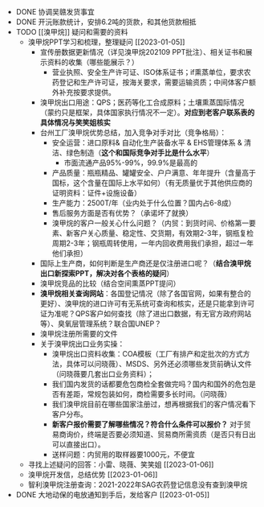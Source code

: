 - DONE 协调吴赣发货事宜
- DONE 开沅账款统计，安排6.2吨的货款，和其他货款相抵
- TODO [[溴甲烷]] 疑问和需要的资料
	- 溴甲烷PPT学习和梳理，整理疑问 [[2023-01-05]]
		- 宣传册数据更新情况（详见溴甲烷202109 PPT批注）、相关证书和展示资料的收集（哪些能展示？）
			- 营业执照、安全生产许可证、ISO体系证书；if熏蒸单位，要求农药登记和生产许可证，按海关要求，需要运输资质；中间体客户额外补充按要求提供。
		- 溴甲烷出口用途：QPS；医药等化工合成原料；土壤熏蒸国际情况（蒙约只是框架，具体国家执行情况不一定）。**对应到老客户联系表的具体情况与笑笑姐核实**
		- 台州工厂溴甲烷优势总结，加入竞争对手对比（竞争格局）：
			- 安全运营：进口原料& 自动化生产装备水平 & EHS管理体系 &
			  清洁、绿色制造（**这个和国际竞争对手比是什么水平**）
				- 市面流通产品95%-99%，99.9%是最高的
			- 产品质量：瓶瓶精品、罐罐安全、户户满意、年年提升（含量高于国标，这个含量在国际上水平如何）（有无质量优于其他供应商的证明资料：证件+设施设备）
			- 生产能力：2500T/年（业内处于什么位置？国内占6-8成）
			- 售后服务方面是否有优势？（承诺坏了就换）
			- 溴甲烷的客户一般关心什么问题？（内贸：到货时间、价格第一要素、新客户关心质量、稳定性、交货期，有效期2-3年，钢瓶复检周期2-3年；钢瓶周转使用，一年内回收费用我们承担，超过一年他们承担）
		- 国际上生产商，如何判断是生产商还是仅注册进口呢？（**结合溴甲烷出口新探索PPT，解决对各个表格的疑问**）
		- 溴甲烷竞品的比较（结合空间熏蒸PPT提问）
		- **溴甲烷相关查询网站**：各国登记情况（除了各国官网，如果有整合的更好）、溴甲烷的进口许可有无系统可查询和核实，还是只能拿到许可证为准呢？QPS客户如何查找（除了进出口数据，有无官方政府网站等）、臭氧层管理系统？联合国UNEP？
		- 溴甲烷注册所需要的文件
		- 关于溴甲烷出口业务实操：
			- 溴甲烷出口资料收集：COA模板（工厂有排产和定批次的方式方法，具体可以问晓薇）、MSDS、另外还必须哪些发货前确认文件（问晓薇要几套出口业务资料）；
			- 我们国内发货的话都要危包商检全套做完吗？国内和国外的危包是否有差距，常规包装如何，商检需要多长时间。（问晓薇）
			- 我们溴甲烷目前在哪些国家注册过，想再根据我们的客户情况看下客户分布。
			- **新客户报价需要了解哪些情况？符合什么条件可以报价？** 对于贸易商询价，终端是否要必须知道、贸易商所需资质（是否只有日出可以直接出口）。
			- 送样问题：内贸用的取样器要1000元，不便宜
	- 寻找上述疑问的回答：小雷、晓薇、笑笑姐 [[2023-01-06]]
	- 溴甲烷开发信，总结优势 [[2023-01-06]]
	- 智利溴甲烷注册查询：2021-2022年SAG农药登记信息没有查到溴甲烷
- DONE 大地动保的电放通知到手后，发给客户 [[2023-01-05]]